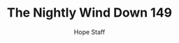 ---
image: /assets/img/nwd/149_nwd_romans_8_39_tpt.png
title: The Nightly Wind Down 149
categories:
  - The Nightly Wind Down
author: Hope Staff
notes: The Nightly Wind Down 149
embed: >-
  EMBED_GOES_HERE
transcript: >-
  SOME LINES OF TEXT START HERE
---